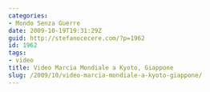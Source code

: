 ```yaml
---
categories:
- Mondo Senza Guerre
date: 2009-10-19T19:31:29Z
guid: http://stefanocecere.com/?p=1962
id: 1962
tags:
- video
title: Video Marcia Mondiale a Kyoto, Giappone
slug: /2009/10/video-marcia-mondiale-a-kyoto-giappone/
---
```


